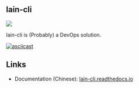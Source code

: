 ## lain-cli

![](https://readthedocs.org/projects/pip/badge/?version=latest&style=plastic)

lain-cli is (Probably) a DevOps solution.

[![asciicast](https://asciinema.org/a/iLCiMoE4SDTyjcspXYfXGSkeO.svg)](https://asciinema.org/a/iLCiMoE4SDTyjcspXYfXGSkeO)

## Links

* Documentation (Chinese): [lain-cli.readthedocs.io](https://lain-cli.readthedocs.io/en/latest/)
